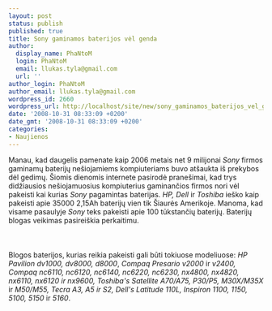 ```yaml
---
layout: post
status: publish
published: true
title: Sony gaminamos baterijos vėl genda
author:
  display_name: PhaNtoM
  login: PhaNtoM
  email: llukas.tyla@gmail.com
  url: ''
author_login: PhaNtoM
author_email: llukas.tyla@gmail.com
wordpress_id: 2660
wordpress_url: http://localhost/site/new/sony_gaminamos_baterijos_vel_genda/
date: '2008-10-31 08:33:09 +0200'
date_gmt: '2008-10-31 08:33:09 +0200'
categories:
- Naujienos
---
```

<p>Manau, kad daugelis pamenate kaip 2006 metais net 9 milijonai <i>Sony</i> firmos gaminamų baterijų nešiojamiems kompiuteriams buvo atšaukta iš prekybos dėl gedimų. Šiomis dienomis internete pasirodė pranešimai, kad trys didžiausios nešiojamuosius kompiuterius gaminančios firmos nori vėl pakeisti kai kurias <i>Sony</i> pagamintas baterijas. <i>HP, Dell</i> ir <i>Toshiba</i> ieško kaip pakeisti apie 35000 2,15Ah baterijų vien tik Šiaurės Amerikoje. Manoma, kad visame pasaulyje <i>Sony</i> teks pakeisti apie 100 tūkstančių baterijų. Baterijų blogas veikimas pasireiškia perkaitimu.<br />
<br><br />
<br>Blogos baterijos, kurias reikia pakeisti gali būti tokiuose modeliuose: <i>HP Pavilion dv1000, dv8000, d8000</i>, <i>Compaq Presario v2000</i> ir <i>v2400, Compaq nc6110, nc6120, nc6140, nc6220, nc6230, nx4800, nx4820, nx6110, nx6120 ir nx9600,</i> <i>Toshiba's Satellite A70/A75, P30/P5, M30X/M35X</i> ir <i>M50/M55, Tecra A3, A5 ir S2, Dell's Latitude 110L, Inspiron 1100, 1150, 5100, 5150</i> ir <i>5160</i>.<br />
<br></p>

